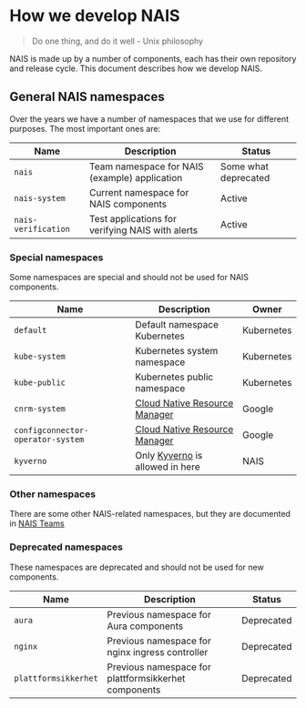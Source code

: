 # How we develop NAIS

> Do one thing, and do it well - Unix philosophy

NAIS is made up by a number of components, each has their own repository and release cycle. This document describes how we develop NAIS.

## General NAIS namespaces

Over the years we have a number of namespaces that we use for different purposes. The most important ones are:

| Name | Description | Status |
| ---- | ----------- | ------ |
| `nais` | Team namespace for NAIS (example) application | Some what deprecated |
| `nais-system` | Current namespace for NAIS components | Active |
| `nais-verification` | Test applications for verifying NAIS with alerts | Active |

### Special namespaces

Some namespaces are special and should not be used for NAIS components.

| Name | Description | Owner |
| ---- | ----------- | ----- |
| `default` | Default namespace Kubernetes | Kubernetes |
| `kube-system` | Kubernetes system namespace | Kubernetes |
| `kube-public` | Kubernetes public namespace | Kubernetes |
| `cnrm-system` | [Cloud Native Resource Manager](https://cloud.google.com/config-connector/docs/overview) | Google |
| `configconnector-operator-system` | [Cloud Native Resource Manager](https://cloud.google.com/config-connector/docs/overview) | Google |
| `kyverno` | Only [Kyverno](https://kyverno.io/) is allowed in here | NAIS |

### Other namespaces

There are some other NAIS-related namespaces, but they are documented in [NAIS Teams](https://teams.nav.cloud.nais.io/teams?selection=all)

### Deprecated namespaces

These namespaces are deprecated and should not be used for new components.

| Name | Description | Status |
| ---- | ----------- | ------ |
| `aura` | Previous namespace for Aura components | Deprecated |
| `nginx` | Previous namespace for nginx ingress controller | Deprecated |
| `plattformsikkerhet` | Previous namespace for plattformsikkerhet components | Deprecated |
